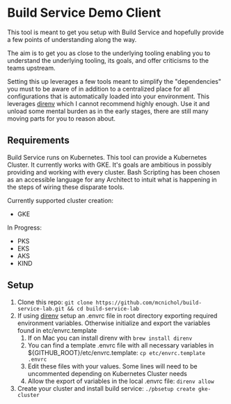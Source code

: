 # Build Service Demo Client
This tool is meant to get you setup with Build Service and hopefully provide a few points of understanding along the way. 

The aim is to get you as close to the underlying tooling enabling you to understand the underlying tooling, its goals, and offer criticisms to the teams upstream.

Setting this up leverages a few tools meant to simplify the "dependencies" you must to be aware of in addition to a centralized place for all configurations that is automatically loaded into your environment. This leverages [direnv](https://direnv.net/) which I cannot recommend highly enough. Use it and unload some mental burden as in the early stages, there are still many moving parts for you to reason about.

## Requirements
Build Service runs on Kubernetes. This tool can provide a Kubernetes Cluster. It currently works with GKE. It's goals are ambitious in possibly providing and working with every cluster. Bash Scripting has been chosen as an accessible language for any Architect to intuit what is happening in the steps of wiring these disparate tools.  

Currently supported cluster creation:
- GKE

In Progress:
- PKS
- EKS
- AKS
- KIND

## Setup

1. Clone this repo: `git clone https://github.com/mcnichol/build-service-lab.git && cd build-service-lab`
1. If using [direnv](https://direnv.net/) setup an .envrc file in root directory exporting required environment variables. Otherwise initialize and export the variables found in etc/envrc.template
    1. If on Mac you can install direnv with `brew install direnv`
    1. You can find a template .envrc file with all necessary variables in ${GITHUB_ROOT}/etc/envrc.template: `cp etc/envrc.template .envrc`
    1. Edit these files with your values. Some lines will need to be uncommented depending on Kubernetes Cluster needs
    1. Allow the export of variables in the local .envrc file: `direnv allow` 
1. Create your cluster and install build service: `./pbsetup create gke-cluster`
